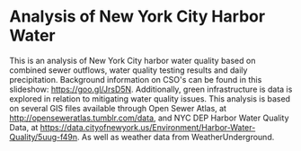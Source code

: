 # Analysis of New York City Harbor Water
This is an analysis of New York City harbor water quality based on combined sewer outflows, water quality testing results and daily precipitation. Background information on CSO's can be found in this slideshow: https://goo.gl/JrsD5N. Additionally, green infrastructure is data is explored in relation to mitigating water quality issues.
This analysis is based on several GIS files available through Open Sewer Atlas, at http://openseweratlas.tumblr.com/data, and NYC DEP Harbor Water Quality Data, at https://data.cityofnewyork.us/Environment/Harbor-Water-Quality/5uug-f49n. As well as weather data from WeatherUnderground.
